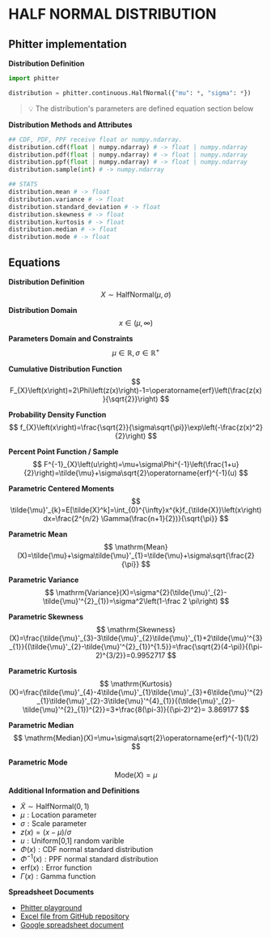 # HALF NORMAL DISTRIBUTION

## Phitter implementation

**Distribution Definition**

```python
import phitter

distribution = phitter.continuous.HalfNormal({"mu": *, "sigma": *})
```

> 💡 The distribution's parameters are defined equation section below

**Distribution Methods and Attributes**

```python
## CDF, PDF, PPF receive float or numpy.ndarray.
distribution.cdf(float | numpy.ndarray) # -> float | numpy.ndarray
distribution.pdf(float | numpy.ndarray) # -> float | numpy.ndarray
distribution.ppf(float | numpy.ndarray) # -> float | numpy.ndarray
distribution.sample(int) # -> numpy.ndarray

## STATS
distribution.mean # -> float
distribution.variance # -> float
distribution.standard_deviation # -> float
distribution.skewness # -> float
distribution.kurtosis # -> float
distribution.median # -> float
distribution.mode # -> float
```

## Equations

**Distribution Definition**
$$ X\sim\mathrm{HalfNormal}\left(\mu,\sigma\right) $$

**Distribution Domain**
$$ x\in\left(\mu,\infty\right) $$

**Parameters Domain and Constraints**
$$ \mu\in\mathbb{R}, \sigma\in\mathbb{R}^{+} $$

**Cumulative Distribution Function**
$$ F_{X}\left(x\right)=2\Phi\left(z(x)\right)-1=\operatorname{erf}\left(\frac{z(x)}{\sqrt{2}}\right) $$

**Probability Density Function**
$$ f_{X}\left(x\right)=\frac{\sqrt{2}}{\sigma\sqrt{\pi}}\exp\left(-\frac{z(x)^2}{2}\right) $$

**Percent Point Function / Sample**
$$ F^{-1}_{X}\left(u\right)=\mu+\sigma\Phi^{-1}\left(\frac{1+u}{2}\right)=\tilde{\mu}+\sigma\sqrt{2}\operatorname{erf}^{-1}(u) $$

**Parametric Centered Moments**
$$ \tilde{\mu}'_{k}=E[\tilde{X}^k]=\int_{0}^{\infty}x^{k}f_{\tilde{X}}\left(x\right)dx=\frac{2^{n/2} \Gamma(\frac{n+1}{2})}{\sqrt{\pi}} $$

**Parametric Mean**
$$ \mathrm{Mean}(X)=\tilde{\mu}+\sigma\tilde{\mu}'_{1}=\tilde{\mu}+\sigma\sqrt{\frac{2}{\pi}} $$

**Parametric Variance**
$$ \mathrm{Variance}(X)=\sigma^{2}(\tilde{\mu}'_{2}-\tilde{\mu}'^{2}_{1})=\sigma^2\left(1-\frac 2 \pi\right) $$

**Parametric Skewness**
$$ \mathrm{Skewness}(X)=\frac{\tilde{\mu}'_{3}-3\tilde{\mu}'_{2}\tilde{\mu}'_{1}+2\tilde{\mu}'^{3}_{1}}{(\tilde{\mu}'_{2}-\tilde{\mu}'^{2}_{1})^{1.5}}=\frac{\sqrt{2}(4-\pi)}{(\pi-2)^{3/2}}=0.9952717 $$

**Parametric Kurtosis**
$$ \mathrm{Kurtosis}(X)=\frac{\tilde{\mu}'_{4}-4\tilde{\mu}'_{1}\tilde{\mu}'_{3}+6\tilde{\mu}'^{2}_{1}\tilde{\mu}'_{2}-3\tilde{\mu}'^{4}_{1}}{(\tilde{\mu}'_{2}-\tilde{\mu}'^{2}_{1})^{2}}=3+\frac{8(\pi-3)}{(\pi-2)^2}= 3.869177 $$

**Parametric Median**
$$ \mathrm{Median}(X)=\mu+\sigma\sqrt{2}\operatorname{erf}^{-1}(1/2) $$

**Parametric Mode**
$$ \mathrm{Mode}(X)=\mu $$

**Additional Information and Definitions**
- $\tilde{X}\sim\mathrm{HalfNormal}\left(0,1\right)$
- $\mu:\text{Location parameter}$
- $\sigma:\text{Scale parameter}$
- $z\left(x\right)=\left(x-\mu\right)/\sigma$
- $u:\text{Uniform[0,1] random varible}$
- $\Phi\left(x\right):\text{CDF normal standard distribution}$
- $\Phi^{-1}\left(x\right):\text{PPF normal standard distribution}$
- $\mathrm{erf}(x):\text{Error function}$
- $\Gamma\left(x\right):\text{Gamma function}$

**Spreadsheet Documents**

-   [Phitter playground](https://phitter.io/distributions/continuous/half_normal)
-   [Excel file from GitHub repository](https://github.com/phitterio/phitter-files/blob/main/continuous/half_normal.xlsx)
-   [Google spreadsheet document](https://docs.google.com/spreadsheets/d/1HQpNSNIhZPzMQvWWKyShnYNH74d1Bhs_d6k9La52V9M)
    